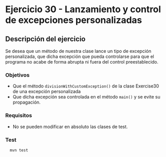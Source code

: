 # Ejercicio 30 - Lanzamiento y control de excepciones personalizadas
## Descripción del ejercicio
Se desea que un método de nuestra clase lance un tipo de excepción personalizada, que dicha excepción que pueda 
controlarse para que el programa no acabe de forma abrupta ni fuera del control preestablecido.

### Objetivos
* Que el método ``divisionWithCustomException()`` de la clase Exercise30 de una excepción personalizada
* Que dicha excepción sea controlada en el método ``main()`` y se evite su propagación.
### Requisitos
* No se pueden modificar en absoluto las clases de test.
### Test

```
  mvn test
```



